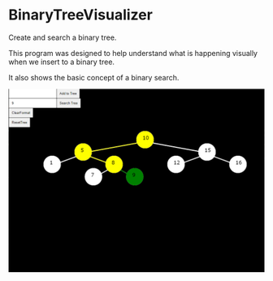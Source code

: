 # BinaryTreeVisualizer
Create and search a binary tree.

This program was designed to help understand what is happening visually when we insert to a binary tree.

It also shows the basic concept of a binary search.

![Binary Tree](https://github.com/thejoshuahendrix/BinaryTreeVisualizer/blob/main/binarytree.PNG?raw=true)
